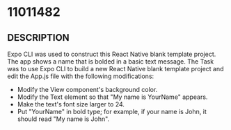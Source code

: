 # 11011482

## DESCRIPTION

Expo CLI was used to construct this React Native blank template project. The app shows a name that is bolded in a basic text message.
The Task was to use Expo CLI to build a new React Native blank template project and edit the App.js file with the following modifications:

* Modify the View component's background color.
* Modify the Text element so that "My name is YourName" appears.
* Make the text's font size larger to 24.
* Put "YourName" in bold type; for example, if your name is John, it should read "My name is John".
